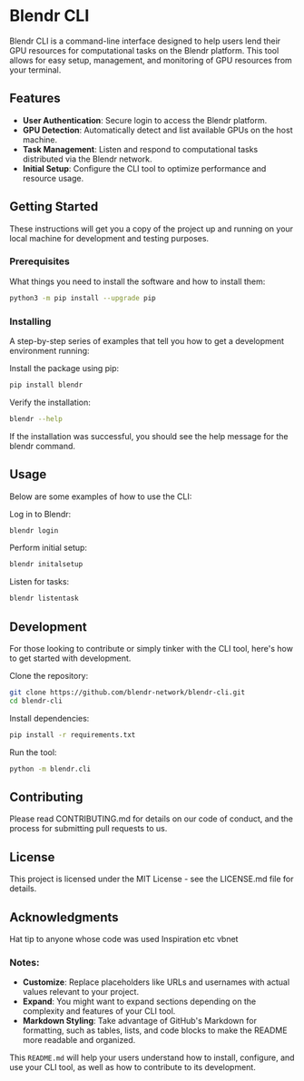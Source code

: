 # Blendr CLI

Blendr CLI is a command-line interface designed to help users lend their GPU resources for computational tasks on the Blendr platform. This tool allows for easy setup, management, and monitoring of GPU resources from your terminal.

## Features

- **User Authentication**: Secure login to access the Blendr platform.
- **GPU Detection**: Automatically detect and list available GPUs on the host machine.
- **Task Management**: Listen and respond to computational tasks distributed via the Blendr network.
- **Initial Setup**: Configure the CLI tool to optimize performance and resource usage.

## Getting Started

These instructions will get you a copy of the project up and running on your local machine for development and testing purposes.

### Prerequisites

What things you need to install the software and how to install them:

```bash
python3 -m pip install --upgrade pip
```


### Installing
A step-by-step series of examples that tell you how to get a development environment running:


Install the package using pip:

```bash
pip install blendr
```

Verify the installation:

```bash
blendr --help
```
If the installation was successful, you should see the help message for the blendr command.


## Usage
Below are some examples of how to use the CLI:

Log in to Blendr:
```bash
blendr login
```
Perform initial setup:

```bash
blendr initalsetup
```

Listen for tasks:
```bash
blendr listentask
```

## Development
For those looking to contribute or simply tinker with the CLI tool, here's how to get started with development.

Clone the repository:

```bash
git clone https://github.com/blendr-network/blendr-cli.git
cd blendr-cli
```
Install dependencies:


```bash
pip install -r requirements.txt
```
Run the tool:


```bash
python -m blendr.cli
```
## Contributing
Please read CONTRIBUTING.md for details on our code of conduct, and the process for submitting pull requests to us.

## License
This project is licensed under the MIT License - see the LICENSE.md file for details.

## Acknowledgments
Hat tip to anyone whose code was used
Inspiration
etc
vbnet


### Notes:
- **Customize**: Replace placeholders like URLs and usernames with actual values relevant to your project.
- **Expand**: You might want to expand sections depending on the complexity and features of your CLI tool.
- **Markdown Styling**: Take advantage of GitHub's Markdown for formatting, such as tables, lists, and code blocks to make the README more readable and organized.

This `README.md` will help your users understand how to install, configure, and use your CLI tool, as well as how to contribute to its development.
